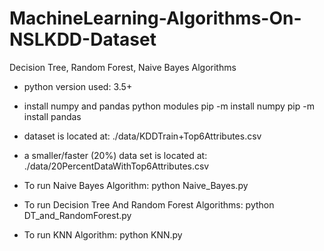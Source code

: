 # MachineLearning-Algorithms-On-NSLKDD-Dataset
Decision Tree, Random Forest, Naive Bayes Algorithms



- python version used: 3.5+

- install numpy and pandas python modules
pip -m install numpy
pip -m install pandas

- dataset is located at: ./data/KDDTrain+Top6Attributes.csv
- a smaller/faster (20%) data set is located at: ./data/20PercentDataWithTop6Attributes.csv

- To run Naive Bayes Algorithm:
python Naive_Bayes.py

- To run Decision Tree And Random Forest Algorithms:
python DT_and_RandomForest.py

- To run KNN Algorithm:
python KNN.py

